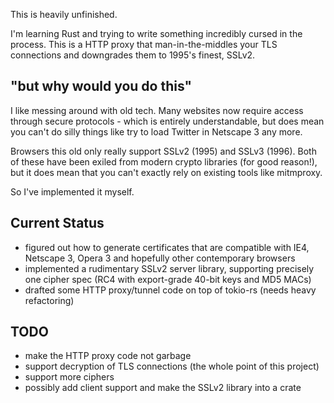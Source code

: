 This is heavily unfinished.

I'm learning Rust and trying to write something incredibly cursed in the process. This is a HTTP proxy that man-in-the-middles your TLS connections and downgrades them to 1995's finest, SSLv2.

## "but why would you do this"

I like messing around with old tech. Many websites now require access through secure protocols - which is entirely understandable, but does mean you can't do silly things like try to load Twitter in Netscape 3 any more.

Browsers this old only really support SSLv2 (1995) and SSLv3 (1996). Both of these have been exiled from modern crypto libraries (for good reason!), but it does mean that you can't exactly rely on existing tools like mitmproxy.

So I've implemented it myself.

## Current Status

- figured out how to generate certificates that are compatible with IE4, Netscape 3, Opera 3 and hopefully other contemporary browsers
- implemented a rudimentary SSLv2 server library, supporting precisely one cipher spec (RC4 with export-grade 40-bit keys and MD5 MACs)
- drafted some HTTP proxy/tunnel code on top of tokio-rs (needs heavy refactoring)

## TODO

- make the HTTP proxy code not garbage
- support decryption of TLS connections (the whole point of this project)
- support more ciphers
- possibly add client support and make the SSLv2 library into a crate


